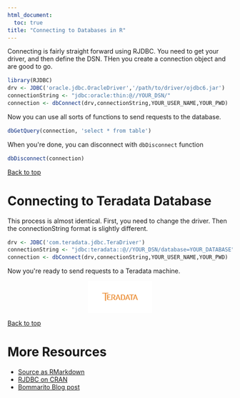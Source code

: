 ```yaml
---
html_document:
  toc: true
title: "Connecting to Databases in R"
---
```




Connecting is fairly straight forward using RJDBC.  You need to get your driver, and then define the DSN.  THen you create a connection object and are good to go.


```r
library(RJDBC)
drv <- JDBC('oracle.jdbc.OracleDriver','/path/to/driver/ojdbc6.jar')
connectionString <- "jdbc:oracle:thin:@//YOUR_DSN/"
connection <- dbConnect(drv,connectionString,YOUR_USER_NAME,YOUR_PWD)
```

Now you can use all sorts of functions to send requests to the database.


```r
dbGetQuery(connection, 'select * from table')
```

When you're done, you can disconnect with `dbDisconnect` function


```r
dbDisconnect(connection)
```

<a href="#top">Back to top</a>

# Connecting to Teradata Database

This process is almost identical.  First, you need to change the driver. Then the connectionString format is slightly different.


```r
drv <- JDBC('com.teradata.jdbc.TeraDriver')
connectionString <- "jdbc:teradata::@//YOUR_DSN/database=YOUR_DATABASE"
connection <- dbConnect(drv,connectionString,YOUR_USER_NAME,YOUR_PWD)
```

Now you're ready to send requests to a Teradata machine.

<img src="figure/unnamed-chunk-5-1.png" title="plot of chunk unnamed-chunk-5" alt="plot of chunk unnamed-chunk-5" style="display: block; margin: auto;" />

<a href="#top">Back to top</a>

# More Resources
- [Source as RMarkdown](https://github.com/rweyant/bertplot/)
- [RJDBC on CRAN](https://cran.r-project.org/web/packages/RJDBC/index.html)
- [Bommarito Blog post](http://bommaritollc.com/2012/11/connecting-r-to-an-oracle-database-with-rjdbc/?utm_source=rss&utm_medium=rss&utm_campaign=connecting-r-to-an-oracle-database-with-rjdbc)
